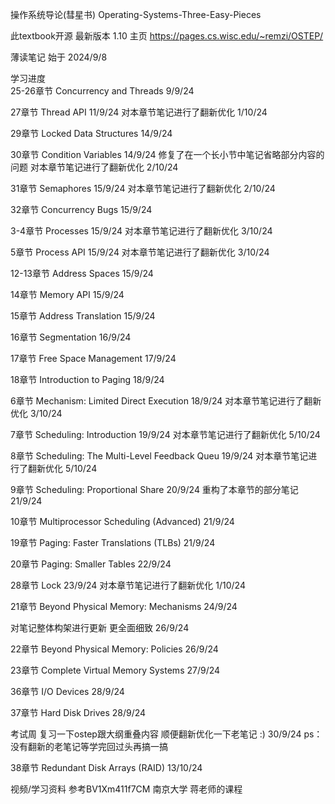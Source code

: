 操作系统导论(彗星书) Operating-Systems-Three-Easy-Pieces

此textbook开源 最新版本 1.10 主页 https://pages.cs.wisc.edu/~remzi/OSTEP/

薄读笔记 始于 2024/9/8

学习进度   
25-26章节 Concurrency and Threads 9/9/24 

27章节 Thread API  11/9/24  对本章节笔记进行了翻新优化 1/10/24

29章节 Locked Data Structures 14/9/24

30章节 Condition Variables 14/9/24 修复了在一个长小节中笔记省略部分内容的问题    对本章节笔记进行了翻新优化 2/10/24

31章节 Semaphores 15/9/24   对本章节笔记进行了翻新优化 2/10/24

32章节 Concurrency Bugs 15/9/24 

3-4章节 Processes 15/9/24    对本章节笔记进行了翻新优化 3/10/24

5章节 Process API 15/9/24    对本章节笔记进行了翻新优化 3/10/24

12-13章节 Address Spaces 15/9/24 

14章节 Memory API 15/9/24 

15章节 Address Translation 15/9/24 

16章节 Segmentation 16/9/24 

17章节 Free Space Management 17/9/24 

18章节 Introduction to Paging 18/9/24 

6章节 Mechanism: Limited Direct Execution 18/9/24    对本章节笔记进行了翻新优化 3/10/24

7章节 Scheduling: Introduction 19/9/24    对本章节笔记进行了翻新优化 5/10/24    

8章节 Scheduling: The Multi-Level Feedback Queu 19/9/24    对本章节笔记进行了翻新优化 5/10/24 

9章节 Scheduling: Proportional Share 20/9/24      重构了本章节的部分笔记 21/9/24

10章节 Multiprocessor Scheduling (Advanced) 21/9/24 

19章节 Paging: Faster Translations (TLBs) 21/9/24 

20章节 Paging: Smaller Tables 22/9/24 

28章节 Lock 23/9/24    对本章节笔记进行了翻新优化 1/10/24

21章节 Beyond Physical Memory: Mechanisms 24/9/24

对笔记整体构架进行更新 更全面细致 26/9/24

22章节 Beyond Physical Memory: Policies 26/9/24

23章节 Complete Virtual Memory Systems 27/9/24

36章节 I/O Devices 28/9/24

37章节 Hard Disk Drives 28/9/24 

考试周 复习一下ostep跟大纲重叠内容 顺便翻新优化一下老笔记 :) 30/9/24 ps：没有翻新的老笔记等学完回过头再搞一搞

38章节 Redundant Disk Arrays (RAID) 13/10/24 

视频/学习资料 参考BV1Xm411f7CM 南京大学 蒋老师的课程 

